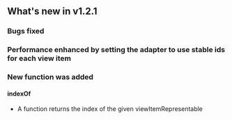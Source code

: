 ## What's new in v1.2.1

### Bugs fixed


### Performance enhanced by setting the adapter to use stable ids for each view item


### New function was added


####  indexOf
* A function returns the index of the given viewItemRepresentable
